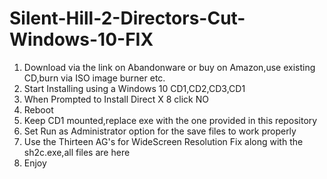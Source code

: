 # Silent-Hill-2-Directors-Cut-Windows-10-FIX

1. Download via the link on Abandonware or buy on Amazon,use existing CD,burn via ISO image burner etc.
2. Start Installing using a Windows 10 CD1,CD2,CD3,CD1
3. When Prompted to Install Direct X 8 click NO
4. Reboot 
5. Keep CD1 mounted,replace exe with the one provided in this repository
6. Set Run as Administrator option for the save files to work properly
6. Use the Thirteen AG's for WideScreen Resolution Fix along with the sh2c.exe,all files are here
7. Enjoy
